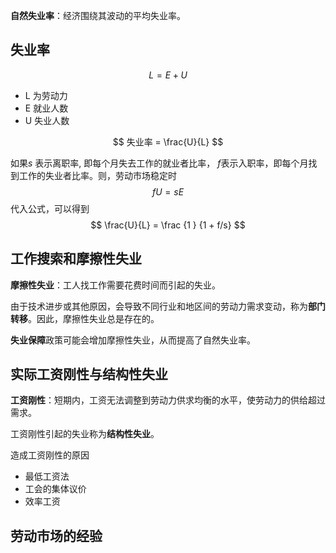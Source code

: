 **自然失业率**：经济围绕其波动的平均失业率。



## 失业率

$$
L = E + U
$$

+ L 为劳动力
+ E 就业人数
+ U 失业人数

$$
失业率 = \frac{U}{L}
$$



 如果$s$​​ 表示离职率, 即每个月失去工作的就业者比率， $f$​表示入职率，即每个月找到工作的失业者比率。则，劳动市场稳定时
$$
fU = sE
$$
代入公式，可以得到
$$
\frac{U}{L} = \frac {1 } {1 + f/s}
$$

## 工作搜索和摩擦性失业



**摩擦性失业**：工人找工作需要花费时间而引起的失业。



由于技术进步或其他原因，会导致不同行业和地区间的劳动力需求变动，称为**部门转移**。因此，摩擦性失业总是存在的。



**失业保障**政策可能会增加摩擦性失业，从而提高了自然失业率。



## 实际工资刚性与结构性失业

**工资刚性**：短期内，工资无法调整到劳动力供求均衡的水平，使劳动力的供给超过需求。



工资刚性引起的失业称为**结构性失业**。



造成工资刚性的原因

+ 最低工资法
+ 工会的集体议价
+ 效率工资



## 劳动市场的经验

